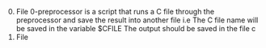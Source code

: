 0. File 0-preprocessor is a script that runs a C file through the preprocessor and save the result into another file i.e
The C file name will be saved in the variable $CFILE
The output should be saved in the file c
1. File 
